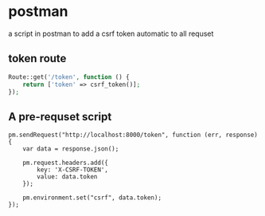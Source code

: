 # postman
a script in postman to add a csrf token automatic to all requset

## token route

```php
Route::get('/token', function () {
    return ['token' => csrf_token()];
});
```

## A pre-requset script
```
pm.sendRequest("http://localhost:8000/token", function (err, response) {
    var data = response.json();

    pm.request.headers.add({
        key: 'X-CSRF-TOKEN',
        value: data.token
    });

    pm.environment.set("csrf", data.token);
});
```

